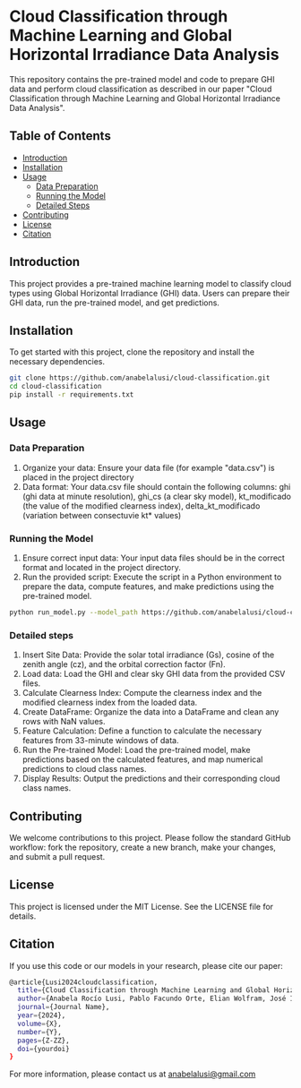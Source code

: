 # Cloud Classification through Machine Learning and Global Horizontal Irradiance Data Analysis

This repository contains the pre-trained model and code to prepare GHI data and perform cloud classification as described in our paper "Cloud Classification through Machine Learning and Global Horizontal Irradiance Data Analysis".

## Table of Contents
- [Introduction](#introduction)
- [Installation](#installation)
- [Usage](#usage)
  - [Data Preparation](#data-preparation)
  - [Running the Model](#running-the-model)
  - [Detailed Steps](#detailed-steps)
- [Contributing](#contributing)
- [License](#license)
- [Citation](#citation)

## Introduction
This project provides a pre-trained machine learning model to classify cloud types using Global Horizontal Irradiance (GHI) data. Users can prepare their GHI data, run the pre-trained model, and get predictions.

## Installation
To get started with this project, clone the repository and install the necessary dependencies.

```bash
git clone https://github.com/anabelalusi/cloud-classification.git
cd cloud-classification
pip install -r requirements.txt
```


## Usage
### Data Preparation
1. Organize your data: Ensure your data file (for example "data.csv") is placed in the project directory
2. Data format: Your data.csv file should contain the following columns: ghi (ghi data at minute resolution), ghi_cs (a clear sky model), kt_modificado (the value of the modified clearness index), delta_kt_modificado (variation between consectuvie kt* values)

### Running the Model
1. Ensure correct input data: Your input data files should be in the correct format and located in the project directory.
2. Run the provided script: Execute the script in a Python environment to prepare the data, compute features, and make predictions using the pre-trained model.

```bash
python run_model.py --model_path https://github.com/anabelalusi/cloud-classification/blob/main/cloud-classification-XGBoost.pkl --input_data path/to/processed/data --output_predictions path/to/save/predictions
```
### Detailed steps
1. Insert Site Data: Provide the solar total irradiance (Gs), cosine of the zenith angle (cz), and the orbital correction factor (Fn).
2. Load data: Load the GHI and clear sky GHI data from the provided CSV files.
3. Calculate Clearness Index: Compute the clearness index and the modified clearness index from the loaded data.
4. Create DataFrame: Organize the data into a DataFrame and clean any rows with NaN values.
5. Feature Calculation: Define a function to calculate the necessary features from 33-minute windows of data.
6. Run the Pre-trained Model: Load the pre-trained model, make predictions based on the calculated features, and map numerical predictions to cloud class names.
7. Display Results: Output the predictions and their corresponding cloud class names.

## Contributing
We welcome contributions to this project. Please follow the standard GitHub workflow: fork the repository, create a new branch, make your changes, and submit a pull request.

## License
This project is licensed under the MIT License. See the LICENSE file for details.

## Citation
If you use this code or our models in your research, please cite our paper:

```bash
@article{Lusi2024cloudclassification,
  title={Cloud Classification through Machine Learning and Global Horizontal Irradiance Data Analysis},
  author={Anabela Rocío Lusi, Pablo Facundo Orte, Elian Wolfram, José Ignacio Orlando},
  journal={Journal Name},
  year={2024},
  volume={X},
  number={Y},
  pages={Z-ZZ},
  doi={yourdoi}
}
```

For more information, please contact us at anabelalusi@gmail.com

